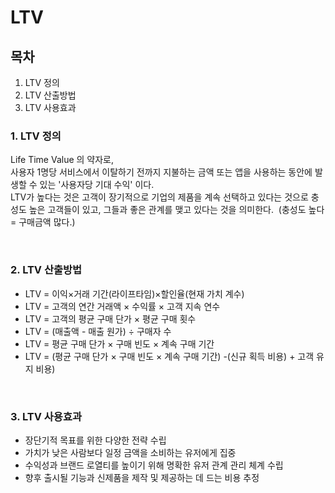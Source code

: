# LTV
## 목차
1. LTV 정의
2. LTV 산출방법
3. LTV 사용효과

### 1. LTV 정의
Life Time Value 의 약자로,<br>
사용자 1명당 서비스에서 이탈하기 전까지 지불하는 금액 또는 앱을 사용하는 동안에 발생할 수 있는 '사용자당 기대 수익' 이다.
<br> LTV가 높다는 것은 고객이 장기적으로 기업의 제품을 계속 선택하고 있다는 것으로 충성도 높은 고객들이 있고, 그들과 좋은 관계를 맺고 있다는 것을 의미한다. 
(충성도 높다 = 구매금액 많다.)

<br>

### 2. LTV 산출방법
+ LTV = 이익×거래 기간(라이프타임)×할인율(현재 가치 계수)
+ LTV = 고객의 연간 거래액 × 수익률 × 고객 지속 연수
+ LTV = 고객의 평균 구매 단가 × 평균 구매 횟수
+ LTV = (매출액 - 매출 원가) ÷ 구매자 수
+ LTV = 평균 구매 단가 × 구매 빈도 × 계속 구매 기간
+ LTV = (평균 구매 단가 × 구매 빈도 × 계속 구매 기간) -(신규 획득 비용) + 고객 유지 비용)

<br>

### 3. LTV 사용효과
+ 장단기적 목표를 위한 다양한 전략 수립
+ 가치가 낮은 사람보다 일정 금액을 소비하는 유저에게 집중
+ 수익성과 브랜드 로열티를 높이기 위해 명확한 유저 관계 관리 체계 수립
+ 향후 출시될 기능과 신제품을 제작 및 제공하는 데 드는 비용 추정

